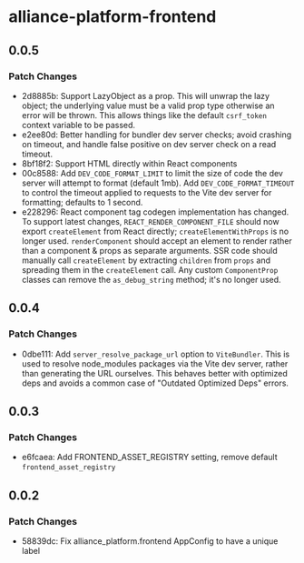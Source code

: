 # alliance-platform-frontend

## 0.0.5

### Patch Changes

- 2d8885b: Support LazyObject as a prop. This will unwrap the lazy object; the underlying value must be a valid prop type otherwise an error will be thrown. This allows things like the default `csrf_token` context variable to be passed.
- e2ee80d: Better handling for bundler dev server checks; avoid crashing on timeout, and handle false positive on dev server check on a read timeout.
- 8bf18f2: Support HTML directly within React components
- 00c8588: Add `DEV_CODE_FORMAT_LIMIT` to limit the size of code the dev server will attempt to format (default 1mb).
  Add `DEV_CODE_FORMAT_TIMEOUT` to control the timeout applied to requests to the Vite dev server for formatting; defaults to 1 second.
- e228296: React component tag codegen implementation has changed. To support latest changes, `REACT_RENDER_COMPONENT_FILE` should now export `createElement` from React directly; `createElementWithProps` is no longer used. `renderComponent` should accept an element to render rather than a component & props as separate arguments. SSR code should manually call `createElement` by extracting `children` from `props` and spreading them in the `createElement` call. Any custom `ComponentProp` classes can remove the `as_debug_string` method; it's no longer used.

## 0.0.4

### Patch Changes

- 0dbe111: Add `server_resolve_package_url` option to `ViteBundler`. This is used to resolve node_modules packages via the Vite dev server, rather than generating the URL ourselves. This behaves better with optimized deps and avoids a common case of "Outdated Optimized Deps" errors.

## 0.0.3

### Patch Changes

- e6fcaea: Add FRONTEND_ASSET_REGISTRY setting, remove default `frontend_asset_registry`

## 0.0.2

### Patch Changes

- 58839dc: Fix alliance_platform.frontend AppConfig to have a unique label
